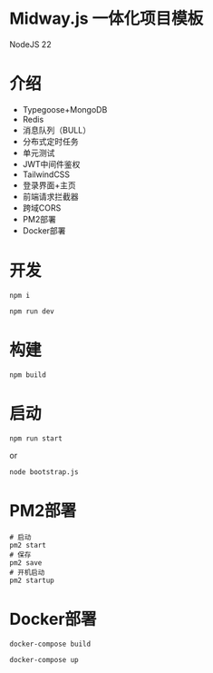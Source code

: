 # Midway.js 一体化项目模板

NodeJS 22

# 介绍
* Typegoose+MongoDB
* Redis
* 消息队列（BULL）
* 分布式定时任务
* 单元测试
* JWT中间件鉴权
* TailwindCSS
* 登录界面+主页
* 前端请求拦截器
* 跨域CORS
* PM2部署
* Docker部署

# 开发

```shell
npm i
```
```shell
npm run dev
```

# 构建

```shell
npm build
```

# 启动
```shell
npm run start
```
or
```
node bootstrap.js
```

# PM2部署
```shell
# 启动
pm2 start
# 保存
pm2 save
# 开机启动
pm2 startup
```

# Docker部署

```shell
docker-compose build

docker-compose up
```